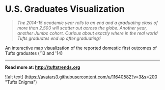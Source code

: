 # U.S. Graduates Visualization

> *The 2014-15 academic year rolls to an end and a graduating class of more than 2,500 will scatter out across the globe. Another year, another Jumbo cohort. Curious about exactly where in the real world Tufts graduates end up after graduating?*

 An interactive map visualization of the reported domestic first outcomes of Tufts graduates ('13 and '14) 

---

**Read more at: http://tuftstrends.org**

![alt text] (https://avatars3.githubusercontent.com/u/11640582?v=3&s=200 "Tufts Enigma")
